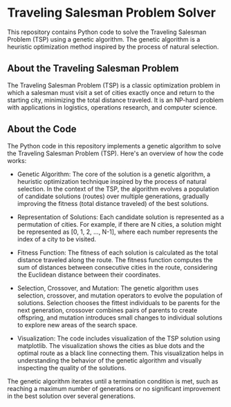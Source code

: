 # Traveling Salesman Problem Solver
This repository contains Python code to solve the Traveling Salesman Problem (TSP) using a genetic algorithm. The genetic algorithm is a heuristic optimization method inspired by the process of natural selection.

## About the Traveling Salesman Problem
The Traveling Salesman Problem (TSP) is a classic optimization problem in which a salesman must visit a set of cities exactly once and return to the starting city, minimizing the total distance traveled. It is an NP-hard problem with applications in logistics, operations research, and computer science.

## About the Code
The Python code in this repository implements a genetic algorithm to solve the Traveling Salesman Problem (TSP). Here's an overview of how the code works:

- Genetic Algorithm: The core of the solution is a genetic algorithm, a heuristic optimization technique inspired by the process of natural selection. In the context of the TSP, the algorithm evolves a population of candidate solutions (routes) over multiple generations, gradually improving the fitness (total distance traveled) of the best solutions.

- Representation of Solutions: Each candidate solution is represented as a permutation of cities. For example, if there are N cities, a solution might be represented as [0, 1, 2, ..., N-1], where each number represents the index of a city to be visited.

- Fitness Function: The fitness of each solution is calculated as the total distance traveled along the route. The fitness function computes the sum of distances between consecutive cities in the route, considering the Euclidean distance between their coordinates.

- Selection, Crossover, and Mutation: The genetic algorithm uses selection, crossover, and mutation operators to evolve the population of solutions. Selection chooses the fittest individuals to be parents for the next generation, crossover combines pairs of parents to create offspring, and mutation introduces small changes to individual solutions to explore new areas of the search space.

- Visualization: The code includes visualization of the TSP solution using matplotlib. The visualization shows the cities as blue dots and the optimal route as a black line connecting them. This visualization helps in understanding the behavior of the genetic algorithm and visually inspecting the quality of the solutions.

The genetic algorithm iterates until a termination condition is met, such as reaching a maximum number of generations or no significant improvement in the best solution over several generations.

